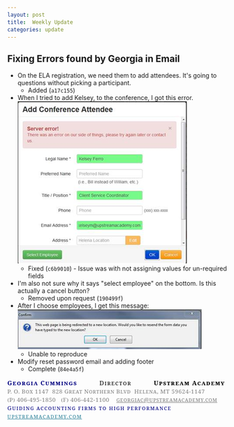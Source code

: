 ```yaml
---
layout: post
title:  Weekly Update
categories: update
---
```


## Fixing Errors found by Georgia in Email

- On the ELA registration, we need them to add attendees.  It's going to questions without picking a participant.
	- Added (`a17c155`)
- When I tried to add Kelsey, to the conference, I got this error.  
![Image Error](/img/badConf.jpg)
	- Fixed (`c6b9010`) - Issue was with not assigning values for un-required fields
- I'm also not sure why it says "select employee" on the bottom.  Is this actually a cancel button?
	- Removed upon request (`190499f`)
- After I choose employees, I get this message:  
![Image Error 2](/img/redirectError.jpg)
	- Unable to reproduce
- Modify reset password email and adding footer
	- Complete (`84e4a5f`)

<p style='font-family:"Palatino Linotype","serif";font-variant:small-caps;'>
	<span style='color:black;letter-spacing:1.1pt'>
		<b style='color:navy'>Georgia Cummings</b>&nbsp;&nbsp;&nbsp;&nbsp;&nbsp;&nbsp;&nbsp;&nbsp;&nbsp;
		Director&nbsp;&nbsp;&nbsp;&nbsp; &nbsp;&nbsp;&nbsp;&nbsp;
		<b>Upstream Academy</b>
	</span>
	<br/>
	<span style='font-size:10pt;color:gray;letter-spacing:.4pt'>
		P. O. Box 1147&nbsp;&nbsp;828 Great Northern Blvd&nbsp;&nbsp;Helena, MT 59624-1147
		<br/>
		(P) 406-495-1850&nbsp;&nbsp;&nbsp;(F) 406-442-1100&nbsp;&nbsp;&nbsp;
		<a href="mailto:georgiac@upstreamacademy.com" style='color:gray;'>georgiac@upstreamacademy.com</a>
	</span>
	<br/>
	<span style='font-size:10.0pt;color:navy;color:navy;letter-spacing:1.1pt;text-align:justify'>
		Guiding accounting firms to high performance
		&nbsp;&nbsp;&nbsp;&nbsp;&nbsp;&nbsp;&nbsp;&nbsp;&nbsp;&nbsp;&nbsp;&nbsp;&nbsp;&nbsp;&nbsp;&nbsp;&nbsp;
		<a href="http://www.upstreamacademy.com/" style='color:#31849B;letter-spacing:1.0pt'>upstreamacademy.com</a>
	</span>
</p>